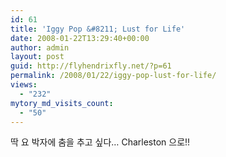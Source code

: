 ```yaml
---
id: 61
title: 'Iggy Pop &#8211; Lust for Life'
date: 2008-01-22T13:29:40+00:00
author: admin
layout: post
guid: http://flyhendrixfly.net/?p=61
permalink: /2008/01/22/iggy-pop-lust-for-life/
views:
  - "232"
mytory_md_visits_count:
  - "50"
---
```

딱 요 박자에 춤을 추고 싶다&#8230; Charleston 으로!!